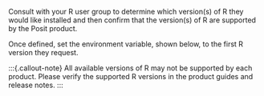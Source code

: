 Consult with your R user group to determine which version(s) of R they would like installed and then confirm that the version(s) of R are supported by the Posit product.

Once defined, set the environment variable, shown below, to the first R version they request.

:::{.callout-note}
All available versions of R may not be supported by each product. Please verify the supported R versions in the product guides and release notes.
:::